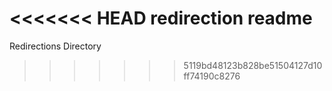 <<<<<<< HEAD
redirection readme
=======
Redirections Directory
>>>>>>> 5119bd48123b828be51504127d10ff74190c8276
